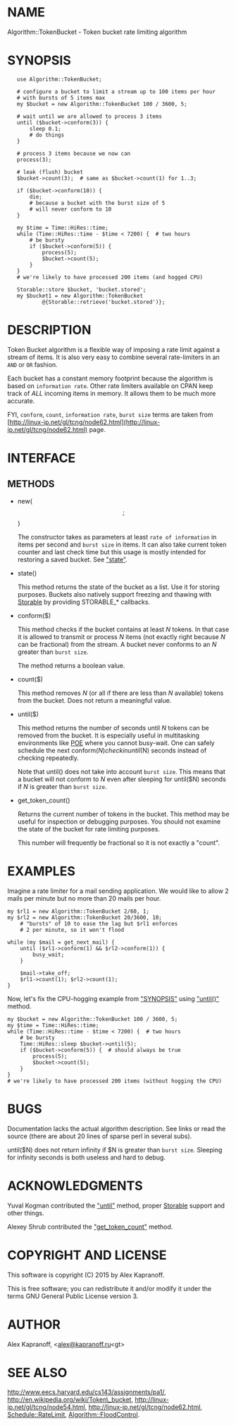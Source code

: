 # NAME

Algorithm::TokenBucket - Token bucket rate limiting algorithm

# SYNOPSIS

       use Algorithm::TokenBucket;

       # configure a bucket to limit a stream up to 100 items per hour
       # with bursts of 5 items max
       my $bucket = new Algorithm::TokenBucket 100 / 3600, 5;

       # wait until we are allowed to process 3 items
       until ($bucket->conform(3)) {
           sleep 0.1;
           # do things
       }
    
       # process 3 items because we now can
       process(3);

       # leak (flush) bucket
       $bucket->count(3);  # same as $bucket->count(1) for 1..3;

       if ($bucket->conform(10)) {
           die;
           # because a bucket with the burst size of 5
           # will never conform to 10
       }

       my $time = Time::HiRes::time;
       while (Time::HiRes::time - $time < 7200) {  # two hours
           # be bursty
           if ($bucket->conform(5)) {
               process(5);
               $bucket->count(5);
           }
       }
       # we're likely to have processed 200 items (and hogged CPU)

       Storable::store $bucket, 'bucket.stored';
       my $bucket1 = new Algorithm::TokenBucket
               @{Storable::retrieve('bucket.stored')};

# DESCRIPTION

Token Bucket algorithm is a flexible way of imposing a rate limit
against a stream of items. It is also very easy to combine several
rate-limiters in an `AND` or `OR` fashion.

Each bucket has a constant memory footprint because the
algorithm is based on `information rate`.
Other rate limiters available on CPAN keep track of _ALL_ incoming
items in memory. It allows them to be much more accurate.

FYI, `conform`, `count`, `information rate`, `burst size` terms are
taken from [http://linux-ip.net/gl/tcng/node62.html](http://linux-ip.net/gl/tcng/node62.html) page.

# INTERFACE

## METHODS

- new($$;$$)

    The constructor takes as parameters at least `rate of information` in
    items per second and `burst size` in items. It can also take current
    token counter and last check time but this usage is mostly intended for
    restoring a saved bucket. See ["state"](#state).

- state()

    This method returns the state of the bucket as a list. Use it for storing purposes.
    Buckets also natively support freezing and thawing with [Storable](https://metacpan.org/pod/Storable) by
    providing STORABLE\_\* callbacks.

- conform($)

    This method checks if the bucket contains at least _N_ tokens. In that
    case it is allowed to transmit or process _N_ items (not
    exactly right because _N_ can be fractional) from the stream. A bucket never
    conforms to an _N_ greater than `burst size`.

    The method returns a boolean value.

- count($)

    This method removes _N_ (or all if there are less than _N_ available) tokens from the bucket.
    Does not return a meaningful value.

- until($)

    This method returns the number of seconds until _N_ tokens can be removed from the bucket.
    It is especially useful in multitasking environments like [POE](https://metacpan.org/pod/POE) where you
    cannot busy-wait. One can safely schedule the next conform($N) check in until($N)
    seconds instead of checking repeatedly.

    Note that until() does not take into account `burst size`. This means
    that a bucket will not conform to _N_ even after sleeping for until($N)
    seconds if _N_ is greater than `burst size`.

- get\_token\_count()

    Returns the current number of tokens in the bucket. This method may be
    useful for inspection or debugging purposes. You should not examine
    the state of the bucket for rate limiting purposes.

    This number will frequently be fractional so it is not exactly a
    "count".

# EXAMPLES

Imagine a rate limiter for a mail sending application. We would like to
allow 2 mails per minute but no more than 20 mails per hour.

    my $rl1 = new Algorithm::TokenBucket 2/60, 1;
    my $rl2 = new Algorithm::TokenBucket 20/3600, 10;
        # "bursts" of 10 to ease the lag but $rl1 enforces
        # 2 per minute, so it won't flood

    while (my $mail = get_next_mail) {
        until ($rl1->conform(1) && $rl2->conform(1)) {
            busy_wait;
        }

        $mail->take_off;
        $rl1->count(1); $rl2->count(1);
    }

Now, let's fix the CPU-hogging example from ["SYNOPSIS"](#synopsis) using
["until()"](#until) method.

    my $bucket = new Algorithm::TokenBucket 100 / 3600, 5;
    my $time = Time::HiRes::time;
    while (Time::HiRes::time - $time < 7200) {  # two hours
        # be bursty
        Time::HiRes::sleep $bucket->until(5);
        if ($bucket->conform(5)) {  # should always be true
            process(5);
            $bucket->count(5);
        }
    }
    # we're likely to have processed 200 items (without hogging the CPU)

# BUGS

Documentation lacks the actual algorithm description. See links or read
the source (there are about 20 lines of sparse perl in several subs).

until($N) does not return infinity if $N is greater than `burst
size`. Sleeping for infinity seconds is both useless and hard to
debug.

# ACKNOWLEDGMENTS

Yuval Kogman contributed the ["until"](#until) method, proper [Storable](https://metacpan.org/pod/Storable) support
and other things.

Alexey Shrub contributed the ["get\_token\_count"](#get_token_count) method.

# COPYRIGHT AND LICENSE

This software is copyright (C) 2015 by Alex Kapranoff.

This is free software; you can redistribute it and/or modify it under
the terms GNU General Public License version 3.

# AUTHOR

Alex Kapranoff, &lt;alex@kapranoff.ru&lt;gt>

# SEE ALSO

http://www.eecs.harvard.edu/cs143/assignments/pa1/,
http://en.wikipedia.org/wiki/Token\_bucket,
http://linux-ip.net/gl/tcng/node54.html,
http://linux-ip.net/gl/tcng/node62.html,
[Schedule::RateLimit](https://metacpan.org/pod/Schedule::RateLimit), [Algorithm::FloodControl](https://metacpan.org/pod/Algorithm::FloodControl).
